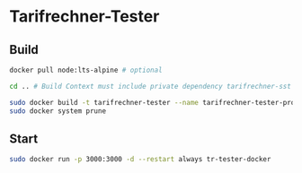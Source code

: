 # Tarifrechner-Tester

## Build 

```bash
docker pull node:lts-alpine # optional

cd .. # Build Context must include private dependency tarifrechner-sst which is inside the parrent folder 

sudo docker build -t tarifrechner-tester --name tarifrechner-tester-prod  -f ./tarifrechner-tester/Dockerfile .
sudo docker system prune 
```

## Start 

```bash
sudo docker run -p 3000:3000 -d --restart always tr-tester-docker
```
